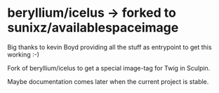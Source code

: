 beryllium/icelus -> forked to sunixz/availablespaceimage
========================================================

Big thanks to kevin Boyd  providing all the stuff as entrypoint to get this working :-)

Fork of beryllium/icelus to get a special image-tag for Twig in Sculpin.

Maybe documentation comes later when the current project is stable.

